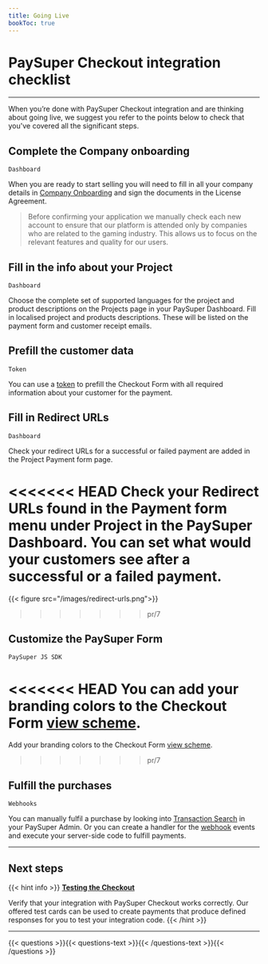 ```yaml
---
title: Going Live
bookToc: true
---
```


# PaySuper Checkout integration checklist
***

When you’re done with PaySuper Checkout integration and are thinking about going live, we suggest you refer to the points below to check that you've covered all the significant steps.

## Complete the Company onboarding

`Dashboard`

When you are ready to start selling you will need to fill in all your company details in [Company Onboarding](https://paysupermgmt.tst.protocol.one/company) and sign the documents in the License Agreement.

> Before confirming your application we manually check each new account to ensure that our platform is attended only by companies who are related to the gaming industry. This allows us to focus on the relevant features and quality for our users.

## Fill in the info about your Project

`Dashboard`

Choose the complete set of supported languages for the project and product descriptions on the Projects page in your PaySuper Dashboard. Fill in localised project and products descriptions. These will be listed on the payment form and customer receipt emails.

## Prefill the customer data

`Token`

You can use a [token](/docs/payments/token/) to prefill the Checkout Form with all required information about your customer for the payment.

## Fill in Redirect URLs

`Dashboard`

Check your redirect URLs for a successful or failed payment are added in the Project Payment form page.

<<<<<<< HEAD
Check your Redirect URLs found in the Payment form menu under Project in the PaySuper Dashboard. You can set what would your customers see after a successful or a failed payment.
=======
{{< figure src="/images/redirect-urls.png">}}
>>>>>>> pr/7

## Customize the PaySuper Form

`PaySuper JS SDK`

<<<<<<< HEAD
You can add your branding colors to the Checkout Form [view scheme](https://github.com/paysuper/paysuper-js-sdk/blob/master/docs/CUSTOMIZATION.md#available-parameters-of-viewschemeconfig).
=======
Add your branding colors to the Checkout Form [view scheme](https://github.com/paysuper/paysuper-js-sdk/blob/master/docs/CUSTOMIZATION.md#available-parameters-of-viewschemeconfig).
>>>>>>> pr/7

## Fulfill the purchases

`Webhooks`

You can manually fulfil a purchase by looking into [Transaction Search](/docs/payments/fulfillment/#fulfilling-purchases-with-the-dashboard) in your PaySuper Admin. Or you can create a handler for the [webhook](/docs/payments/fulfillment/#fulfilling-purchases-with-webhooks) events and execute your server-side code to fulfill payments.

***

## Next steps

{{< hint info >}}
[**Testing the Checkout**](/docs/payments/testing/)

Verify that your integration with PaySuper Checkout works correctly. Our offered test cards can be used to create payments that produce defined responses for you to test your integration code.
{{< /hint >}}

***

{{< questions >}}{{< questions-text >}}{{< /questions-text >}}{{< /questions >}}
